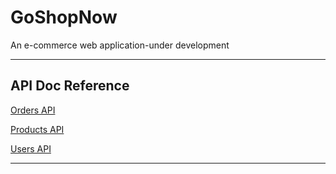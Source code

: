 # GoShopNow
An e-commerce web application-under development

----
## API Doc Reference

[Orders API](https://documenter.getpostman.com/view/21689443/2s93z5AR5a)

[Products API](https://documenter.getpostman.com/view/21689443/2s93z5AR5b)

[Users API](https://documenter.getpostman.com/view/21689443/2s93z5AR5c)

---

